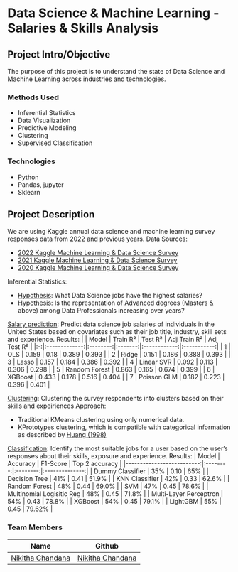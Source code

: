 # Data Science & Machine Learning - Salaries & Skills Analysis

## Project Intro/Objective
The purpose of this project is to understand the state of Data Science and Machine Learning across industries and technologies.

### Methods Used
* Inferential Statistics
* Data Visualization
* Predictive Modeling
* Clustering
* Supervised Classification

### Technologies
* Python
* Pandas, jupyter
* Sklearn

## Project Description
We are using Kaggle annual data science and machine learning survey responses data from 2022 and previous years. 
Data Sources: 
* [2022 Kaggle Machine Learning & Data Science Survey](https://www.kaggle.com/competitions/kaggle-survey-2022/data)
* [2021 Kaggle Machine Learning & Data Science Survey](https://www.kaggle.com/competitions/kaggle-survey-2021/data)
* [2020 Kaggle Machine Learning & Data Science Survey](https://www.kaggle.com/competitions/kaggle-survey-2020/data)

Inferential Statistics:
* [Hypothesis](https://github.com/sharad5/Kaggle-Data-Science-ML-Survey-Analysis/blob/main/Hypothesis%20Testing%20(Sargun).ipynb): What Data Science jobs have the highest salaries?
* [Hypothesis](https://github.com/sharad5/Kaggle-Data-Science-ML-Survey-Analysis/blob/main/Hypothesis%20Testing%20(Sharad).ipynb): Is the representation of Advanced degrees (Masters & above) among Data Professionals increasing over years?

[Salary prediction](https://github.com/sharad5/Kaggle-Data-Science-ML-Survey-Analysis/blob/main/Salary%20Prediction%20-%20Sargun.ipynb): Predict data science job salaries of individuals in the United States based on covariates such as their job title, industry, skill sets and experience.
Results:
|   |     Model     | Train R² | Test R² | Adj Train R² | Adj Test R² |
|:-:|:-------------:|:--------:|:-------:|:------------:|:-----------:|
| 1 |      OLS      |   0.159  |   0.18  |     0.389    |    0.393    |
| 2 |     Ridge     |   0.151  |  0.186  |     0.388    |    0.393    |
| 3 |     Lasso     |   0.157  |  0.184  |     0.386    |    0.392    |
| 4 |   Linear SVR  |   0.092  |  0.113  |     0.306    |    0.298    |
| 5 | Random Forest |   0.863  |  0.165  |     0.674    |    0.399    |
| 6 |    XGBoost    |   0.433  |  0.178  |     0.516    |    0.404    |
| 7 |  Poisson GLM  |   0.182  |  0.223  |     0.396    |    0.401    |


[Clustering](https://github.com/sharad5/Kaggle-Data-Science-ML-Survey-Analysis/blob/main/Clustering%20-%20v2%20-%20Harsha.ipynb): Clustering the survey respondents into clusters based on their skills and expeiriences
Approach:
* Traditional KMeans clustering using only numerical data.
* KPrototypes clustering, which is compatible with categorical information as described by [Huang (1998)](https://link.springer.com/article/10.1023/A:1009769707641)

[Classification](https://github.com/sharad5/Kaggle-Data-Science-ML-Survey-Analysis/blob/main/Classification.ipynb):  Identify the most suitable jobs for a user based on the user’s responses about their skills, exposure and experience.
Results:
|                     Model | Accuracy | F1-Score | Top 2 accuracy |
|--------------------------:|:--------:|:--------:|:--------------:|
| Dummy Classifier          |    35%   |   0.10   |       65%      |
| Decision Tree             |    41%   |   0.41   |      51.9%     |
| KNN Classifier            |    42%   |   0.33   |      62.6%     |
| Random Forest             |    48%   |   0.44   |      69.0%     |
| SVM                       |    47%   |   0.45   |      78.6%     |
| Multinomial Logisitic Reg |    48%   |   0.45   |      71.8%     |
| Multi-Layer Perceptron    |    54%   |   0.43   |      78.8%     |
| XGBoost                   |    54%   |   0.45   |      79.1%     |
| LightGBM                  |    55%   |   0.45   |     79.62%     |

### Team Members

|Name     |  Github   | 
|---------|-----------------|
|[Nikitha Chandana](https://www.linkedin.com/in/nikitha-chandana/)|  [Nikitha Chandana](https://github.com/NikithaChandana)|

